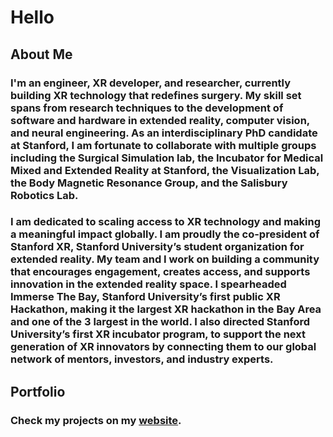 # Hello

## About Me

### I'm an engineer, XR developer, and researcher, currently building XR technology that redefines surgery. My skill set spans from research techniques to the development of software and hardware in extended reality, computer vision, and neural engineering. As an interdisciplinary PhD candidate at Stanford, I am fortunate to collaborate with multiple groups including the Surgical Simulation lab, the Incubator for Medical Mixed and Extended Reality at Stanford, the Visualization Lab, the Body Magnetic Resonance Group, and the Salisbury Robotics Lab. 

### I am dedicated to scaling access to XR technology and making a meaningful impact globally. I am proudly the co-president of Stanford XR, Stanford University’s student organization for extended reality. My team and I work on building a community that encourages engagement, creates access, and supports innovation in the extended reality space. I spearheaded Immerse The Bay, Stanford University’s first public XR Hackathon, making it the largest XR hackathon in the Bay Area and one of the 3 largest in the world. I also directed Stanford University’s first XR incubator program, to support the next generation of XR innovators by connecting them to our global network of mentors, investors, and industry experts.

## Portfolio

### Check my projects on my [website](https://tchemaly.github.io/). 